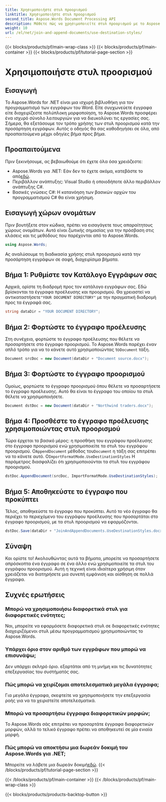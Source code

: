 ```yaml
---
title: Χρησιμοποιήστε στυλ προορισμού
linktitle: Χρησιμοποιήστε στυλ προορισμού
second_title: Aspose.Words Document Processing API
description: Μάθετε πώς να χρησιμοποιείτε στυλ προορισμού με το Aspose.Words για .NET για την απρόσκοπτη προσθήκη εγγράφων, διατηρώντας παράλληλα σταθερή μορφοποίηση.
weight: 10
url: /el/net/join-and-append-documents/use-destination-styles/
---
```


{{< blocks/products/pf/main-wrap-class >}}
{{< blocks/products/pf/main-container >}}
{{< blocks/products/pf/tutorial-page-section >}}

# Χρησιμοποιήστε στυλ προορισμού

## Εισαγωγή

Το Aspose.Words for .NET είναι μια ισχυρή βιβλιοθήκη για τον προγραμματισμό των εγγράφων του Word. Είτε συγχωνεύετε έγγραφα είτε διαχειρίζεστε πολύπλοκη μορφοποίηση, το Aspose.Words προσφέρει ένα ισχυρό σύνολο λειτουργιών για να διευκολύνει τις εργασίες σας. Σήμερα, θα εξετάσουμε τον τρόπο χρήσης των στυλ προορισμού κατά την προσάρτηση εγγράφων. Αυτός ο οδηγός θα σας καθοδηγήσει σε όλα, από προαπαιτούμενα μέχρι οδηγίες βήμα προς βήμα.

## Προαπαιτούμενα

Πριν ξεκινήσουμε, ας βεβαιωθούμε ότι έχετε όλα όσα χρειάζεστε:

-  Aspose.Words για .NET: Εάν δεν το έχετε ακόμα, κατεβάστε το από[εδώ](https://releases.aspose.com/words/net/).
- Περιβάλλον ανάπτυξης: Visual Studio ή οποιοδήποτε άλλο περιβάλλον ανάπτυξης C#.
- Βασικές γνώσεις C#: Η κατανόηση των βασικών αρχών του προγραμματισμού C# θα είναι χρήσιμη.

## Εισαγωγή χώρων ονομάτων

Πριν βουτήξετε στον κώδικα, πρέπει να εισαγάγετε τους απαραίτητους χώρους ονομάτων. Αυτό είναι ζωτικής σημασίας για την πρόσβαση στις κλάσεις και τις μεθόδους που παρέχονται από το Aspose.Words.

```csharp
using Aspose.Words;
```

Ας αναλύσουμε τη διαδικασία χρήσης στυλ προορισμού κατά την προσάρτηση εγγράφων σε σαφή, διαχειρίσιμα βήματα.

## Βήμα 1: Ρυθμίστε τον Κατάλογο Εγγράφων σας

 Αρχικά, ορίστε τη διαδρομή προς τον κατάλογο εγγράφων σας. Εδώ βρίσκονται τα έγγραφα προέλευσης και προορισμού. Θα χρειαστεί να αντικαταστήσετε`"YOUR DOCUMENT DIRECTORY"` με την πραγματική διαδρομή προς τα έγγραφά σας.

```csharp
string dataDir = "YOUR DOCUMENT DIRECTORY";
```

## Βήμα 2: Φορτώστε το έγγραφο προέλευσης

Στη συνέχεια, φορτώστε το έγγραφο προέλευσης που θέλετε να προσαρτήσετε στο έγγραφο προορισμού. Το Aspose.Words παρέχει έναν απλό τρόπο για να το κάνετε αυτό χρησιμοποιώντας το`Document` τάξη.

```csharp
Document srcDoc = new Document(dataDir + "Document source.docx");
```

## Βήμα 3: Φορτώστε το έγγραφο προορισμού

Ομοίως, φορτώστε το έγγραφο προορισμού όπου θέλετε να προσαρτήσετε το έγγραφο προέλευσης. Αυτό θα είναι το έγγραφο του οποίου τα στυλ θέλετε να χρησιμοποιήσετε.

```csharp
Document dstDoc = new Document(dataDir + "Northwind traders.docx");
```

## Βήμα 4: Προσθέστε το έγγραφο προέλευσης χρησιμοποιώντας στυλ προορισμού

 Τώρα έρχεται το βασικό μέρος: η προσθήκη του εγγράφου προέλευσης στο έγγραφο προορισμού ενώ χρησιμοποιείτε τα στυλ του εγγράφου προορισμού. Ο`AppendDocument` μέθοδος του`Document` η τάξη σας επιτρέπει να το κάνετε αυτό. Ο`ImportFormatMode.UseDestinationStyles` Η παράμετρος διασφαλίζει ότι χρησιμοποιούνται τα στυλ του εγγράφου προορισμού.

```csharp
dstDoc.AppendDocument(srcDoc, ImportFormatMode.UseDestinationStyles);
```

## Βήμα 5: Αποθηκεύστε το έγγραφο που προκύπτει

Τέλος, αποθηκεύστε το έγγραφο που προκύπτει. Αυτό το νέο έγγραφο θα περιέχει το περιεχόμενο του εγγράφου προέλευσης που προσαρτάται στο έγγραφο προορισμού, με τα στυλ προορισμού να εφαρμόζονται.

```csharp
dstDoc.Save(dataDir + "JoinAndAppendDocuments.UseDestinationStyles.docx");
```

## Σύναψη

Και ορίστε το! Ακολουθώντας αυτά τα βήματα, μπορείτε να προσαρτήσετε απρόσκοπτα ένα έγγραφο σε ένα άλλο ενώ χρησιμοποιείτε τα στυλ του εγγράφου προορισμού. Αυτή η τεχνική είναι ιδιαίτερα χρήσιμη όταν χρειάζεται να διατηρήσετε μια συνεπή εμφάνιση και αίσθηση σε πολλά έγγραφα.

## Συχνές ερωτήσεις

### Μπορώ να χρησιμοποιήσω διαφορετικά στυλ για διαφορετικές ενότητες;
Ναι, μπορείτε να εφαρμόσετε διαφορετικά στυλ σε διαφορετικές ενότητες διαχειριζόμενοι στυλ μέσω προγραμματισμού χρησιμοποιώντας το Aspose.Words.

### Υπάρχει όριο στον αριθμό των εγγράφων που μπορώ να επισυνάψω;
Δεν υπάρχει σκληρό όριο. εξαρτάται από τη μνήμη και τις δυνατότητες επεξεργασίας του συστήματός σας.

### Πώς μπορώ να χειρίζομαι αποτελεσματικά μεγάλα έγγραφα;
Για μεγάλα έγγραφα, σκεφτείτε να χρησιμοποιήσετε την επεξεργασία ροής για να τα χειριστείτε αποτελεσματικά.

### Μπορώ να προσαρτήσω έγγραφα διαφορετικών μορφών;
Το Aspose.Words σάς επιτρέπει να προσαρτάτε έγγραφα διαφορετικών μορφών, αλλά το τελικό έγγραφο πρέπει να αποθηκευτεί σε μία ενιαία μορφή.

### Πώς μπορώ να αποκτήσω μια δωρεάν δοκιμή του Aspose.Words για .NET;
 Μπορείτε να λάβετε μια δωρεάν δοκιμή[εδώ](https://releases.aspose.com/).
{{< /blocks/products/pf/tutorial-page-section >}}

{{< /blocks/products/pf/main-container >}}
{{< /blocks/products/pf/main-wrap-class >}}

{{< blocks/products/products-backtop-button >}}

